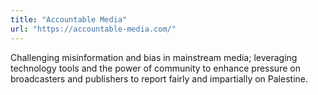 ```yaml
---
title: "Accountable Media"
url: "https://accountable-media.com/"
---
```


Challenging misinformation and bias in mainstream media; leveraging technology
tools and the power of community to enhance pressure on broadcasters and
publishers to report fairly and impartially on Palestine.
